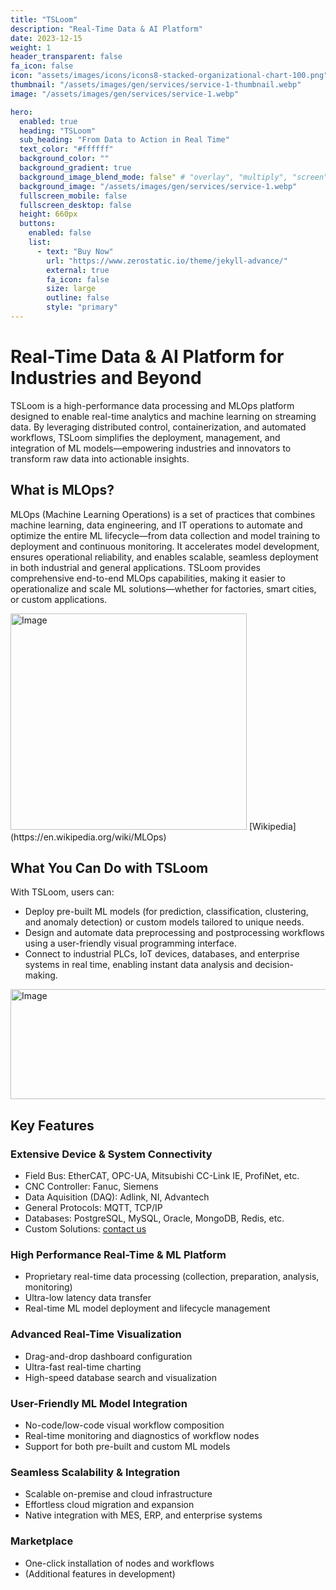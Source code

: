 ```yaml
---
title: "TSLoom"
description: "Real-Time Data & AI Platform"
date: 2023-12-15
weight: 1
header_transparent: false
fa_icon: false
icon: "assets/images/icons/icons8-stacked-organizational-chart-100.png"
thumbnail: "/assets/images/gen/services/service-1-thumbnail.webp"
image: "/assets/images/gen/services/service-1.webp"

hero:
  enabled: true
  heading: "TSLoom"
  sub_heading: "From Data to Action in Real Time"
  text_color: "#ffffff"
  background_color: ""
  background_gradient: true
  background_image_blend_mode: false" # "overlay", "multiply", "screen"
  background_image: "/assets/images/gen/services/service-1.webp"
  fullscreen_mobile: false
  fullscreen_desktop: false
  height: 660px
  buttons:
    enabled: false
    list:
      - text: "Buy Now"
        url: "https://www.zerostatic.io/theme/jekyll-advance/"
        external: true
        fa_icon: false
        size: large
        outline: false
        style: "primary"
---
```


# Real-Time Data & AI Platform for Industries and Beyond
 
TSLoom is a high-performance data processing and MLOps platform designed to enable real-time analytics and machine learning on streaming data. By leveraging distributed control, containerization, and automated workflows, TSLoom simplifies the deployment, management, and integration of ML models—empowering industries and innovators to transform raw data into actionable insights.

## What is MLOps?

MLOps (Machine Learning Operations) is a set of practices that combines machine learning, data engineering, and IT operations to automate and optimize the entire ML lifecycle—from data collection and model training to deployment and continuous monitoring. It accelerates model development, ensures operational reliability, and enables scalable, seamless deployment in both industrial and general applications.
TSLoom provides comprehensive end-to-end MLOps capabilities, making it easier to operationalize and scale ML solutions—whether for factories, smart cities, or custom applications.

<img width="378" height="346" alt="Image" src="https://github.com/user-attachments/assets/797f417e-fb70-4169-8239-5321f332ad42" />
[Wikipedia](https://en.wikipedia.org/wiki/MLOps)

<!--{% include framework/shortcodes/figure.html src="/assets/images/gen/content/content-1.webp" title="Steve Francia" caption="Designing in Figma" alt="Photo of designing a website in Figma" link="https://figma.com" target="_blank" %}-->

## What You Can Do with TSLoom

With TSLoom, users can:
- Deploy pre-built ML models (for prediction, classification, clustering, and anomaly detection) or custom models tailored to unique needs.
- Design and automate data preprocessing and postprocessing workflows using a user-friendly visual programming interface.
- Connect to industrial PLCs, IoT devices, databases, and enterprise systems in real time, enabling instant data analysis and decision-making.
<img width="786" height="176" alt="Image" src="https://github.com/user-attachments/assets/a1d1d6f9-1e5a-48f7-a915-eeef8a920830" />

## Key Features

### Extensive Device & System Connectivity
- Field Bus: EtherCAT, OPC-UA, Mitsubishi CC-Link IE, ProfiNet, etc.
- CNC Controller: Fanuc, Siemens
- Data Aquisition (DAQ): Adlink, NI, Advantech
- General Protocols: MQTT, TCP/IP
- Databases: PostgreSQL, MySQL, Oracle, MongoDB, Redis, etc.
- Custom Solutions: [contact us](mailto:info@vcanus.com)

### High Performance Real-Time & ML Platform
- Proprietary real-time data processing (collection, preparation, analysis, monitoring)
- Ultra-low latency data transfer
- Real-time ML model deployment and lifecycle management

### Advanced Real-Time Visualization
- Drag-and-drop dashboard configuration
- Ultra-fast real-time charting
- High-speed database search and visualization

### User-Friendly ML Model Integration
- No-code/low-code visual workflow composition
- Real-time monitoring and diagnostics of workflow nodes
- Support for both pre-built and custom ML models

### Seamless Scalability & Integration
- Scalable on-premise and cloud infrastructure
- Effortless cloud migration and expansion
- Native integration with MES, ERP, and enterprise systems

### Marketplace
- One-click installation of nodes and workflows
- (Additional features in development)


<!--{% include framework/shortcodes/youtube.html id='2M6dJ2Uynhg' %}-->


